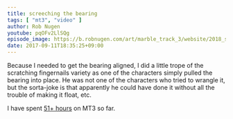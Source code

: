 ```yaml
---
title: screeching the bearing
tags: [ "mt3", "video" ]
author: Rob Nugen
youtube: pqOFv2LlSQg
episode_image: https://b.robnugen.com/art/marble_track_3/website/2018_sep_02_mt3_placeholder.png
date: 2017-09-11T18:35:25+09:00
---
```


Because I needed to get the bearing aligned, I did a little trope of
the scratching fingernails variety as one of the characters simply
pulled the bearing into place.  He was not one of the characters who
tried to wrangle it, but the sorta-joke is that apparently he could
have done it without all the trouble of making it float, etc.

I have spent [51+ hours](
http://www.grun1.com/utils/timeCalc.html?t1=4:14:42&c1=June%202017&t2=10:16:10&c2=July%202017&t3=26:12:06&c3=Aug%202017&t4=1:47:01&c4=1%20Sep%202017&t5=2:06:04&c5=6%20Sep%202017&t6=1:40:20&c6=8%20Sep%202017&t7=2:20:11&c7=9%20Sep%202017&t8=56:19&c8=9%20Sep%202017&t9=20:00&c9=9%20Sep%20extra%2020&t10=1:49:24&c10=11%20Sep%202017&mode=0&fs3=1&ft2=1&f3t1=1&f4t0=1&d=:&o4=1&fps=
) on MT3 so far.
